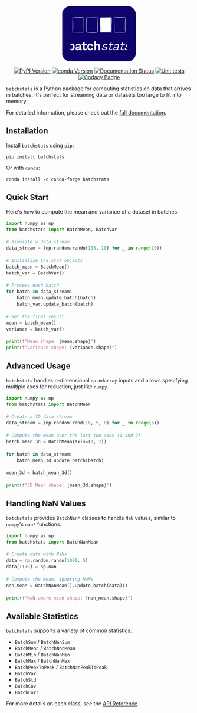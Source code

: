 <div align="center">
  <img src="https://raw.githubusercontent.com/CyrilJl/BatchStats/main/docs/source/_static/logo_batchstats.svg" alt="Logo BatchStats" width="200">

[![PyPI Version](https://img.shields.io/pypi/v/batchstats.svg)](https://pypi.org/project/batchstats/)
[![conda Version](https://anaconda.org/conda-forge/batchstats/badges/version.svg)](https://anaconda.org/conda-forge/batchstats)
[![Documentation Status](https://img.shields.io/readthedocs/batchstats?logo=read-the-docs)](https://batchstats.readthedocs.io/en/latest/?badge=latest)
[![Unit tests](https://github.com/CyrilJl/BatchStats/actions/workflows/pytest.yml/badge.svg)](https://github.com/CyrilJl/BatchStats/actions/workflows/pytest.yml)
[![Codacy Badge](https://app.codacy.com/project/badge/Grade/59da873e81d84d9281c58c1a09bc72e9)](https://app.codacy.com/gh/CyrilJl/BatchStats/dashboard?utm_source=gh&utm_medium=referral&utm_content=&utm_campaign=Badge_grade)

</div>

``batchstats`` is a Python package for computing statistics on data that arrives in batches. It's perfect for streaming data or datasets too large to fit into memory.

For detailed information, please check out the [full documentation](https://batchstats.readthedocs.io).

## Installation

Install ``batchstats`` using ``pip``:

```console
pip install batchstats
```

Or with `conda`:

```console
conda install -c conda-forge batchstats
```

## Quick Start

Here's how to compute the mean and variance of a dataset in batches:

```python
import numpy as np
from batchstats import BatchMean, BatchVar

# Simulate a data stream
data_stream = (np.random.randn(100, 10) for _ in range(10))

# Initialize the stat objects
batch_mean = BatchMean()
batch_var = BatchVar()

# Process each batch
for batch in data_stream:
    batch_mean.update_batch(batch)
    batch_var.update_batch(batch)

# Get the final result
mean = batch_mean()
variance = batch_var()

print(f"Mean shape: {mean.shape}")
print(f"Variance shape: {variance.shape}")
```

## Advanced Usage

`batchstats` handles n-dimensional `np.ndarray` inputs and allows specifying multiple axes for reduction, just like `numpy`.

```python
import numpy as np
from batchstats import BatchMean

# Create a 3D data stream
data_stream = (np.random.rand(10, 5, 8) for _ in range(5))

# Compute the mean over the last two axes (1 and 2)
batch_mean_3d = BatchMean(axis=(1, 2))

for batch in data_stream:
    batch_mean_3d.update_batch(batch)

mean_3d = batch_mean_3d()

print(f"3D Mean shape: {mean_3d.shape}")
```

## Handling NaN Values

``batchstats`` provides `BatchNan*` classes to handle `NaN` values, similar to `numpy`'s `nan*` functions.

```python
import numpy as np
from batchstats import BatchNanMean

# Create data with NaNs
data = np.random.randn(1000, 5)
data[::10] = np.nan

# Compute the mean, ignoring NaNs
nan_mean = BatchNanMean().update_batch(data)()

print(f"NaN-aware mean shape: {nan_mean.shape}")
```

## Available Statistics

``batchstats`` supports a variety of common statistics:

* `BatchSum` / `BatchNanSum`
* `BatchMean` / `BatchNanMean`
* `BatchMin` / `BatchNanMin`
* `BatchMax` / `BatchNanMax`
* `BatchPeakToPeak` / `BatchNanPeakToPeak`
* `BatchVar`
* `BatchStd`
* `BatchCov`
* `BatchCorr`

For more details on each class, see the [API Reference](https://batchstats.readthedocs.io/en/latest/api.html).
